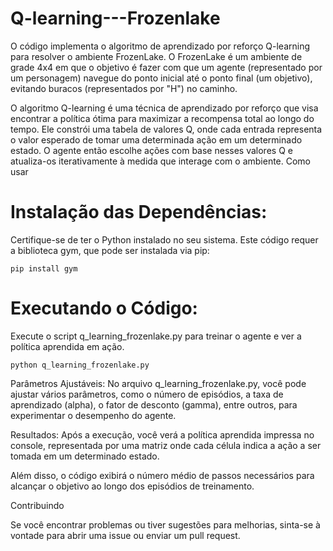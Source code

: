 # Q-learning---Frozenlake

O código implementa o algoritmo de aprendizado por reforço Q-learning para resolver o ambiente FrozenLake. O FrozenLake é um ambiente de grade 4x4 em que o objetivo é fazer com que um agente (representado por um personagem) navegue do ponto inicial até o ponto final (um objetivo), evitando buracos (representados por "H") no caminho.

O algoritmo Q-learning é uma técnica de aprendizado por reforço que visa encontrar a política ótima para maximizar a recompensa total ao longo do tempo. Ele constrói uma tabela de valores Q, onde cada entrada representa o valor esperado de tomar uma determinada ação em um determinado estado. O agente então escolhe ações com base nesses valores Q e atualiza-os iterativamente à medida que interage com o ambiente.
Como usar

# Instalação das Dependências:

Certifique-se de ter o Python instalado no seu sistema. Este código requer a biblioteca gym, que pode ser instalada via pip:

    pip install gym

# Executando o Código:
Execute o script q_learning_frozenlake.py para treinar o agente e ver a política aprendida em ação.

    python q_learning_frozenlake.py

Parâmetros Ajustáveis:
No arquivo q_learning_frozenlake.py, você pode ajustar vários parâmetros, como o número de episódios, a taxa de aprendizado (alpha), o fator de desconto (gamma), entre outros, para experimentar o desempenho do agente.

Resultados:
  Após a execução, você verá a política aprendida impressa no console, representada por uma matriz onde cada célula indica a ação a ser tomada em um determinado estado.

  Além disso, o código exibirá o número médio de passos necessários para alcançar o objetivo ao longo dos episódios de treinamento.

Contribuindo

Se você encontrar problemas ou tiver sugestões para melhorias, sinta-se à vontade para abrir uma issue ou enviar um pull request.
